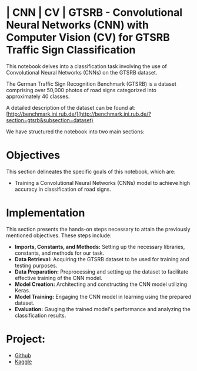 # | CNN | CV | GTSRB - Convolutional Neural Networks (CNN) with Computer Vision (CV) for GTSRB Traffic Sign Classification

This notebook delves into a classification task involving the use of Convolutional Neural Networks (CNNs) on the GTSRB dataset.

The German Traffic Sign Recognition Benchmark (GTSRB) is a dataset comprising over 50,000 photos of road signs categorized into approximately 40 classes.

A detailed description of the dataset can be found at: [http://benchmark.ini.rub.de/](http://benchmark.ini.rub.de/?section=gtsrb&subsection=dataset)

We have structured the notebook into two main sections:

# Objectives
This section delineates the specific goals of this notebook, which are:

- Training a Convolutional Neural Networks (CNNs) model to achieve high accuracy in classification of road signs.

# Implementation
This section presents the hands-on steps necessary to attain the previously mentioned objectives. These steps include:

- **Imports, Constants, and Methods:** Setting up the necessary libraries, constants, and methods for our task.
- **Data Retrieval:** Acquiring the GTSRB dataset to be used for training and testing purposes.
- **Data Preparation:** Preprocessing and setting up the dataset to facilitate effective training of the CNN model.
- **Model Creation:** Architecting and constructing the CNN model utilizing Keras.
- **Model Training:** Engaging the CNN model in learning using the prepared dataset.
- **Evaluation:** Gauging the trained model's performance and analyzing the classification results.

# Project:

- [Github](https://github.com/YanSteph/CNN-GTSRB-Classification-with-Convolutional-Neural-Networks/blob/main/cnn-gtsrb-classification-with-cnn.ipynb)
- [Kaggle](https://www.kaggle.com/code/yannicksteph/cnn-gtsrb-classification-with-cnn/notebook)

